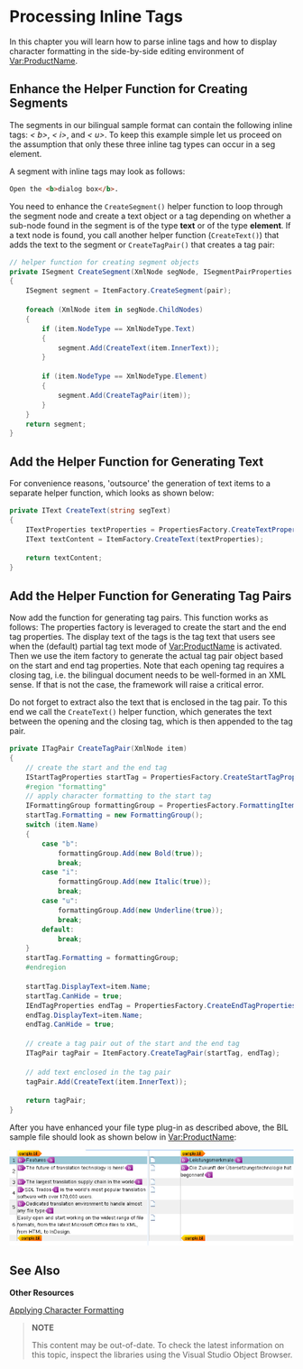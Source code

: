 Processing Inline Tags
==

In this chapter you will learn how to parse inline tags and how to display character formatting in the side-by-side editing environment of <Var:ProductName>.

Enhance the Helper Function for Creating Segments
--

The segments in our bilingual sample format can contain the following inline tags: *< b>*, *< i>*, and *< u>*. To keep this example simple let us proceed on the assumption that only these three inline tag types can occur in a seg element.

A segment with inline tags may look as follows:

```html
Open the <b>dialog box</b>.
```

You need to enhance the ```CreateSegment()``` helper function to loop through the segment node and create a text object or a tag depending on whether a sub-node found in the segment is of the type **text** or of the type **element**. If a text node is found, you call another helper function (```CreateText()```) that adds the text to the segment or ```CreateTagPair()``` that creates a tag pair:

```cs
// helper function for creating segment objects
private ISegment CreateSegment(XmlNode segNode, ISegmentPairProperties pair)
{
    ISegment segment = ItemFactory.CreateSegment(pair);

    foreach (XmlNode item in segNode.ChildNodes)
    {
        if (item.NodeType == XmlNodeType.Text)
        {
            segment.Add(CreateText(item.InnerText));
        }

        if (item.NodeType == XmlNodeType.Element)
        {
            segment.Add(CreateTagPair(item));
        }
    }
    return segment;
}
```

Add the Helper Function for Generating Text
--

For convenience reasons, 'outsource' the generation of text items to a separate helper function, which looks as shown below:

```cs
private IText CreateText(string segText)
{
    ITextProperties textProperties = PropertiesFactory.CreateTextProperties(segText);
    IText textContent = ItemFactory.CreateText(textProperties);

    return textContent;
}
```

Add the Helper Function for Generating Tag Pairs
--

Now add the function for generating tag pairs. This function works as follows: The properties factory is leveraged to create the start and the end tag properties. The display text of the tags is the tag text that users see when the (default) partial tag text mode of <Var:ProductName> is activated. Then we use the item factory to generate the actual tag pair object based on the start and end tag properties. Note that each opening tag requires a closing tag, i.e. the bilingual document needs to be well-formed in an XML sense. If that is not the case, the framework will raise a critical error.

Do not forget to extract also the text that is enclosed in the tag pair. To this end we call the ```CreateText()``` helper function, which generates the text between the opening and the closing tag, which is then appended to the tag pair.

```cs
private ITagPair CreateTagPair(XmlNode item)
{
    // create the start and the end tag
    IStartTagProperties startTag = PropertiesFactory.CreateStartTagProperties(item.Name);
    #region "formatting"
    // apply character formatting to the start tag
    IFormattingGroup formattingGroup = PropertiesFactory.FormattingItemFactory.CreateFormatting();
    startTag.Formatting = new FormattingGroup();
    switch (item.Name)
    {
        case "b":
            formattingGroup.Add(new Bold(true));
            break;
        case "i":
            formattingGroup.Add(new Italic(true));
            break;
        case "u":
            formattingGroup.Add(new Underline(true));
            break;
        default:
            break;
    }
    startTag.Formatting = formattingGroup;
    #endregion

    startTag.DisplayText=item.Name;
    startTag.CanHide = true;
    IEndTagProperties endTag = PropertiesFactory.CreateEndTagProperties(item.Name);
    endTag.DisplayText=item.Name;
    endTag.CanHide = true;

    // create a tag pair out of the start and the end tag
    ITagPair tagPair = ItemFactory.CreateTagPair(startTag, endTag);

    // add text enclosed in the tag pair
    tagPair.Add(CreateText(item.InnerText));

    return tagPair;
}
```

After you have enhanced your file type plug-in as described above, the BIL sample file should look as shown below in <Var:ProductName>:

![BilWithTags](images/BilWithTags.jpg)

See Also
--

**Other Resources**

[Applying Character Formatting](applying_character_formatting.md)

>**NOTE**
>
> This content may be out-of-date. To check the latest information on this topic, inspect the libraries using the Visual Studio Object Browser.